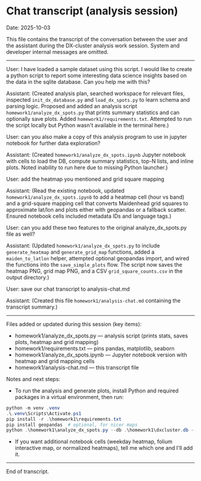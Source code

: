 # Chat transcript (analysis session)

Date: 2025-10-03

This file contains the transcript of the conversation between the user and the assistant during the DX-cluster analysis work session. System and developer internal messages are omitted.

---

User: I have loaded a sample dataset using this script. I would like to create a python script to report some interesting data science insights based on the data in the sqlite database. Can you help me with this?

Assistant: (Created analysis plan, searched workspace for relevant files, inspected `init_dx_database.py` and `load_dx_spots.py` to learn schema and parsing logic. Proposed and added an analysis script `homework1/analyze_dx_spots.py` that prints summary statistics and can optionally save plots. Added `homework1/requirements.txt`. Attempted to run the script locally but Python wasn't available in the terminal here.)

User: can you also make a copy of this analysis program to use in jupyter notebook for further data exploration?

Assistant: (Created `homework1/analyze_dx_spots.ipynb` Jupyter notebook with cells to load the DB, compute summary statistics, top-N lists, and inline plots. Noted inability to run here due to missing Python launcher.)

User: add the heatmap you mentioned and grid square mapping

Assistant: (Read the existing notebook, updated `homework1/analyze_dx_spots.ipynb` to add a heatmap cell (hour vs band) and a grid-square mapping cell that converts Maidenhead grid squares to approximate lat/lon and plots either with geopandas or a fallback scatter. Ensured notebook cells included metadata IDs and language tags.)

User: can you add these two features to the original analyze_dx_spots.py file as well?

Assistant: (Updated `homework1/analyze_dx_spots.py` to include `generate_heatmap` and `generate_grid_map` functions, added a `maiden_to_latlon` helper, attempted optional geopandas import, and wired the functions into the `save_simple_plots` flow. The script now saves the heatmap PNG, grid map PNG, and a CSV `grid_square_counts.csv` in the output directory.)

User: save our chat transcript to analysis-chat.md

Assistant: (Created this file `homework1/analysis-chat.md` containing the transcript summary.)

---

Files added or updated during this session (key items):

- homework1/analyze_dx_spots.py  — analysis script (prints stats, saves plots, heatmap and grid mapping)
- homework1/requirements.txt     — pins pandas, matplotlib, seaborn
- homework1/analyze_dx_spots.ipynb — Jupyter notebook version with heatmap and grid mapping cells
- homework1/analysis-chat.md     — this transcript file

Notes and next steps:
- To run the analysis and generate plots, install Python and required packages in a virtual environment, then run:

```powershell
python -m venv .venv
.\.venv\Scripts\Activate.ps1
pip install -r .\homework1\requirements.txt
pip install geopandas  # optional, for nicer maps
python .\homework1\analyze_dx_spots.py --db .\homework1\dxcluster.db --plots --outdir .\homework1\analysis_outputs
```

- If you want additional notebook cells (weekday heatmap, folium interactive map, or normalized heatmaps), tell me which one and I'll add it.

---

End of transcript.
